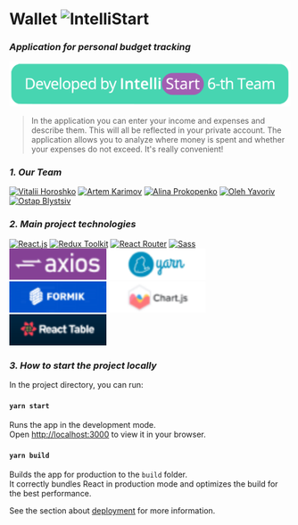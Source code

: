 # Wallet ![IntelliStart](https://raw.githubusercontent.com/vitaliihoroshko/intellistart-wallet/957c0227321d861c1c8a049a5aa0743646ee68c1/src/assets/images/wallet-logo.svg)

### _Application for personal budget tracking_

[![IntelliStart](https://raw.githubusercontent.com/vitaliihoroshko/cv-page/9668ed322e1a02652a90543b0534dfa4d700ec27/img/team-logo.svg)](https://intellistart.intellias.ua/)

> In the application you can enter your
> income and expenses and describe them.
> This will all be reflected in your private account.
> The application allows you to analyze where money is spent
> and whether your expenses do not exceed. 
> It's really convenient!
### _1. Our Team_

[![Vitalii Horoshko](https://avatars.githubusercontent.com/u/86407713?s=150&v=4)](https://github.com/vitaliihoroshko)
[![Artem Karimov](https://avatars.githubusercontent.com/u/89943101?s=150&v=4)](https://github.com/artemkarimov)
[![Alina Prokopenko](https://avatars.githubusercontent.com/u/35927892?s=150&v=4)](https://github.com/achkvch)
[![Oleh Yavoriv](https://avatars.githubusercontent.com/u/73217391?s=150&v=4)](https://github.com/OlehYavoriv)
[![Ostap Blystsiv](https://avatars.githubusercontent.com/u/64735439?s=150&v=4)](https://github.com/ostUp)

### _2. Main project technologies_

[![React.js](https://img.shields.io/badge/React-20232A?style=for-the-badge&logo=react&logoColor=61DAFB)](https://reactjs.org/) [![Redux Toolkit](https://img.shields.io/badge/Redux_Toolkit-593D88?style=for-the-badge&logo=redux&logoColor=white)](https://redux-toolkit.js.org/) [![React Router](https://img.shields.io/badge/React_Router-CA4245?style=for-the-badge&logo=react-router&logoColor=white)](https://reactrouter.com/) [![Sass](https://img.shields.io/badge/Sass-CC6699?style=for-the-badge&logo=sass&logoColor=white)](https://sass-lang.com/)
[![Axios](https://raw.githubusercontent.com/vitaliihoroshko/cv-page/ecdddc3a1718d8e099de1e61d01869ce585ad3eb/img/axios-logo.svg)](https://axios-http.com/) [![Yarn](https://raw.githubusercontent.com/vitaliihoroshko/cv-page/ecdddc3a1718d8e099de1e61d01869ce585ad3eb/img/yarn-logo.svg)](https://yarnpkg.com/) [![Formik](https://raw.githubusercontent.com/vitaliihoroshko/cv-page/ecdddc3a1718d8e099de1e61d01869ce585ad3eb/img/formik-logo.svg)](https://formik.org/) [![Chart.js](https://raw.githubusercontent.com/vitaliihoroshko/cv-page/ecdddc3a1718d8e099de1e61d01869ce585ad3eb/img/chart.js-logo.svg)](https://www.chartjs.org/) [![React Table](https://raw.githubusercontent.com/vitaliihoroshko/cv-page/ecdddc3a1718d8e099de1e61d01869ce585ad3eb/img/react-table-logo.svg)](https://react-table.tanstack.com/)

### _3. How to start the project locally_

In the project directory, you can run:

#### `yarn start`

Runs the app in the development mode.\
Open [http://localhost:3000](http://localhost:3000) to view it in your browser.

#### `yarn build`

Builds the app for production to the `build` folder.\
It correctly bundles React in production mode and optimizes the build for the best performance.

See the section about [deployment](https://facebook.github.io/create-react-app/docs/deployment) for more information.
